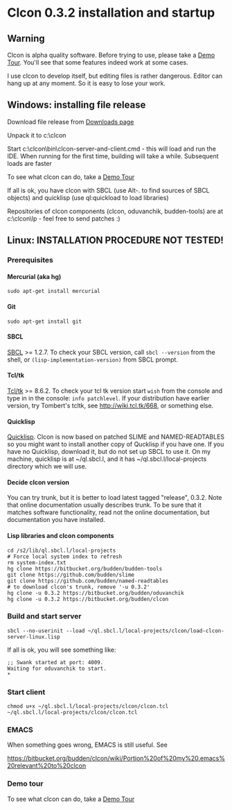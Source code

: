 Clcon 0.3.2 installation and startup 
==============

Warning
-------
Clcon is alpha quality software. Before trying to use, please take a [Demo Tour](demo-tour.md). 
You'll see that some features indeed work at some cases. 

I use clcon to develop itself, but editing files is rather dangerous. Editor can hang up at any moment. 
So it is easy to lose your work. 

Windows: installing file release
----------
Download file release from [Downloads page](https://bitbucket.org/budden/clcon/downloads)

Unpack it to c:\clcon

Start c:\clcon\bin\clcon-server-and-client.cmd - this will load and run the IDE. When running for the first time, building will take a while. Subsequent loads are faster

To see what clcon can do, take a [Demo Tour](demo-tour.md)

If all is ok, you have clcon with SBCL (use Alt-. to find sources of SBCL objects) and quicklisp (use ql:quickload to load libraries)

Repositories of clcon components (clcon, oduvanchik, budden-tools) are at c:\clcon\lp - feel free to send patches :)

Linux: INSTALLATION PROCEDURE NOT TESTED!
-----------

### Prerequisites

#### Mercurial (aka hg)

    sudo apt-get install mercurial

#### Git
   
    sudo apt-get install git

#### SBCL

[SBCL](http://www.sbcl.org/platform-table.html) >= 1.2.7. To check your SBCL version, call `sbcl --version` from the shell, or `(lisp-implementation-version)` from SBCL prompt.

#### Tcl/tk

[Tcl/tk](http://tcl.tk) >= 8.6.2. To check your tcl tk version start `wish` from the console and type in in the console: `info patchlevel`. If your distribution have earlier version, try Tombert's tcltk, see http://wiki.tcl.tk/668, or something else.

#### Quicklisp

[Quicklisp](https://www.quicklisp.org/beta/). Clcon is now based on patched SLIME and NAMED-READTABLES so you might want to install another copy of Qucklisp if you have one. If you have no Quicklisp, download it, but do not set up SBCL to use it. On my machine, quicklisp is at ~/ql.sbcl.l, and it has ~/ql.sbcl.l/local-projects directory which we will use.  

#### Decide clcon version

You can try trunk, but it is better to load latest tagged "release", 0.3.2. Note that online documentation usually describes trunk. To be sure that it matches software functionality, read not the online documentation, but documentation you have installed. 

#### Lisp libraries and clcon components

    cd /s2/lib/ql.sbcl.l/local-projects
    # Force local system index to refresh
    rm system-index.txt 
    hg clone https://bitbucket.org/budden/budden-tools
    git clone https://github.com/budden/slime 
    git clone https://github.com/budden/named-readtables
    # to download clcon's trunk, remove '-u 0.3.2' 
    hg clone -u 0.3.2 https://bitbucket.org/budden/oduvanchik
    hg clone -u 0.3.2 https://bitbucket.org/budden/clcon

### Build and start server

    sbcl --no-userinit --load ~/ql.sbcl.l/local-projects/clcon/load-clcon-server-linux.lisp

If all is ok, you will see something like:

    ;; Swank started at port: 4009.
    Waiting for oduvanchik to start.
    * 

### Start client
   
    chmod u+x ~/ql.sbcl.l/local-projects/clcon/clcon.tcl
    ~/ql.sbcl.l/local-projects/clcon/clcon.tcl

### EMACS

  When something goes wrong, EMACS is still useful. See 

   https://bitbucket.org/budden/clcon/wiki/Portion%20of%20my%20.emacs%20relevant%20to%20clcon

### Demo tour

To see what clcon can do, take a [Demo Tour](demo-tour.md)
